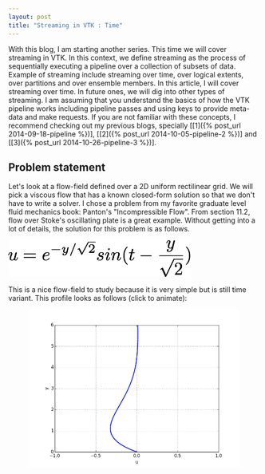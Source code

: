 ```yaml
---
layout: post
title: "Streaming in VTK : Time"
---
```


With this blog, I am starting another series. This time we will cover streaming
in VTK. In this context, we define streaming as the process of sequentially
executing a pipeline over a collection of subsets of data. Example of streaming
include streaming over time, over logical extents, over partitions and over
ensemble members. In this article, I will cover streaming over time. In future
ones, we will dig into other types of streaming. I am assuming that you understand
the basics of how the VTK pipeline works including pipeline passes and using
keys to provide meta-data and make requests. If you are not familiar with these
concepts, I recommend checking out my previous blogs, specially
[[1]({% post_url 2014-09-18-pipeline %})], [[2]({% post_url 2014-10-05-pipeline-2 %})]
and [[3]({% post_url 2014-10-26-pipeline-3 %})].

## Problem statement

Let's look at a flow-field defined over a 2D uniform rectilinear grid. We will
pick a viscous flow that has a known closed-form solution so that we don't have to
write a solver. I chose a problem from my favorite graduate level fluid mechanics book:
Panton's "Incompressible Flow". From section 11.2, flow over Stoke's oscillating
plate is a great example. Without getting into a lot of details, the solution for
this problem is as follows.

![Stoke's plate](/assets/flow-over-plate.png)

This is a nice flow-field to study because it is very simple but is still time variant. This
profile looks as follows (click to animate):

<figure>
<img src="/assets/profile0.png" alt="Animation" style="margin-left:auto; margin-right:auto" onclick='javascript:this.src="/assets/profile.gif"'/>
</figure>

